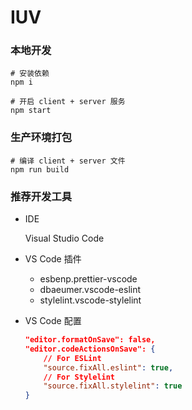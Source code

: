 # IUV

### 本地开发

```shell
# 安装依赖
npm i

# 开启 client + server 服务
npm start
```

### 生产环境打包

```shell
# 编译 client + server 文件
npm run build
```

### 推荐开发工具

- IDE

    Visual Studio Code

- VS Code 插件

    - esbenp.prettier-vscode
    - dbaeumer.vscode-eslint
    - stylelint.vscode-stylelint

- VS Code 配置
    ```json
    "editor.formatOnSave": false,
    "editor.codeActionsOnSave": {
        // For ESLint
        "source.fixAll.eslint": true,
        // For Stylelint
        "source.fixAll.stylelint": true
    }
    ```